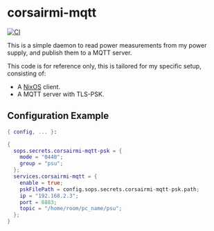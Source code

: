 # corsairmi-mqtt

[![CI](https://github.com/newAM/corsairmi-mqtt/workflows/CI/badge.svg)](https://github.com/newAM/corsairmi-mqtt/actions?query=branch%3Amain)

This is a simple daemon to read power measurements from my power supply, and publish them to a MQTT server.

This code is for reference only, this is tailored for my specific setup, consisting of:

* A [NixOS] client.
* A MQTT server with TLS-PSK.

## Configuration Example

```nix
{ config, ... }:

{
  sops.secrets.corsairmi-mqtt-psk = {
    mode = "0440";
    group = "psu";
  };
  services.corsairmi-mqtt = {
    enable = true;
    pskFilePath = config.sops.secrets.corsairmi-mqtt-psk.path;
    ip = "192.168.2.3";
    port = 8883;
    topic = "/home/room/pc_name/psu";
  };
}
```

[NixOS]: https://nixos.org/
